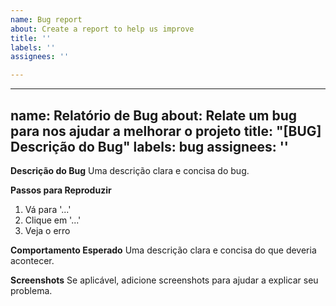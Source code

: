 ```yaml
---
name: Bug report
about: Create a report to help us improve
title: ''
labels: ''
assignees: ''

---
```


---
name: Relatório de Bug
about: Relate um bug para nos ajudar a melhorar o projeto
title: "[BUG] Descrição do Bug"
labels: bug
assignees: ''
---

**Descrição do Bug**
Uma descrição clara e concisa do bug.

**Passos para Reproduzir**
1. Vá para '...'
2. Clique em '...'
3. Veja o erro

**Comportamento Esperado**
Uma descrição clara e concisa do que deveria acontecer.

**Screenshots**
Se aplicável, adicione screenshots para ajudar a explicar seu problema.
